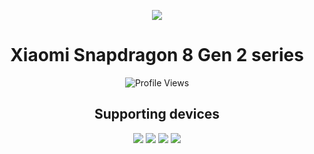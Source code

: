 <p align="center">
  <picture>
    <source
      width="128px"
      media="(prefers-color-scheme: dark)"
      srcset="https://raw.githubusercontent.com/xiaomi-8550/.github/main/8gen2.svg"
    >
    <img 
      src="https://raw.githubusercontent.com/xiaomi-8550/.github/main/8gen2.svg"
    >
  </picture>
</p>
<h1 align=center>Xiaomi Snapdragon 8 Gen 2 series</h1>
<p align=center><img src="https://komarev.com/ghpvc/?username=xiaomi-8550&style=for-the-badge&color=3ddc84&label=Visited+People" alt="Profile Views" /></p>

<h2 align=center>Supporting devices</h2>

<p align=center>
<a href="https://www.mi.com/xiaomi-13"><img src="https://img.shields.io/badge/Xiaomi%2013-ff6900?style=flat-square&logo=xiaomi&logoColor=ffffff"></a>
<a href="https://www.mi.com/xiaomi-13-pro"><img src="https://img.shields.io/badge/Xiaomi%2013%20Pro-ff6900?style=flat-square&logo=xiaomi&logoColor=ffffff"></a>
<a href="https://www.mi.com/xiaomi-13-ultra"><img src="https://img.shields.io/badge/Xiaomi%2013%20Ultra-ff6900?style=flat-square&logo=xiaomi&logoColor=ffffff"></a>
<a href="https://www.po.co/global/product/poco-f6-pro"><img src="https://img.shields.io/badge/Redmi%20K70%20%2F%20POCO%20F6%20Pro-ff6900?style=flat-square&logo=xiaomi&logoColor=ffffff"></a>
</p>
</div>
